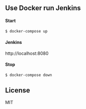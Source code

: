 ## Use Docker run Jenkins
#### Start
```sh
$ docker-compose up
```
#### Jenkins
http://localhost:8080

#### Stop
```sh
$ docker-compose down
```

License
----
MIT
